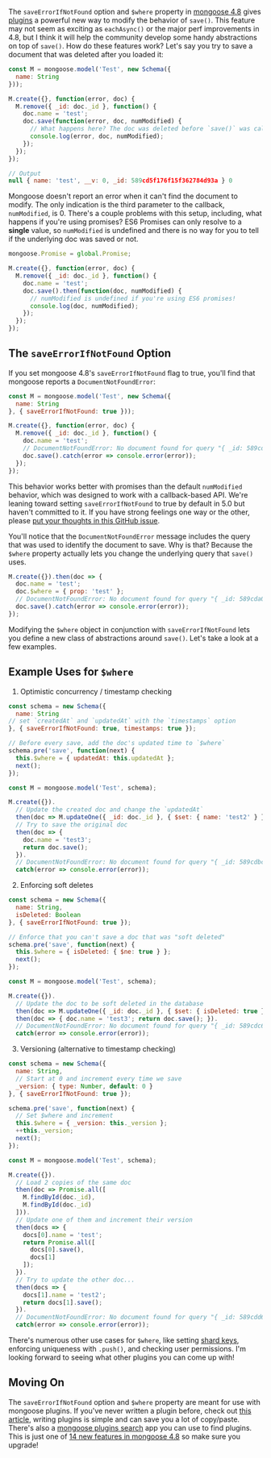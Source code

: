 The `saveErrorIfNotFound` option and `$where` property in [mongoose 4.8](https://github.com/Automattic/mongoose/blob/master/History.md#480--2017-01-28) gives [plugins](http://thecodebarbarian.com/2015/03/06/guide-to-mongoose-plugins) a powerful new way to modify the behavior of `save()`. This feature may not seem as exciting as `eachAsync()` or the major perf improvements in 4.8, but I think it will help the community develop some handy abstractions on top of `save()`. How do these
features work? Let's say you try to save a document that was deleted after you
loaded it:

```javascript
const M = mongoose.model('Test', new Schema({
  name: String
}));

M.create({}, function(error, doc) {
  M.remove({ _id: doc._id }, function() {
    doc.name = 'test';
    doc.save(function(error, doc, numModified) {
      // What happens here? The doc was deleted before `save()` was called...
      console.log(error, doc, numModified);
    });
  });
});

// Output
null { name: 'test', __v: 0, _id: 589cd5f176f15f362784d93a } 0
```

Mongoose doesn't report an error when it can't find the document to modify. The
only indication is the third parameter to the callback, `numModified`, is 0.
There's a couple problems with this setup, including, what happens if you're
using promises? ES6 Promises can only resolve to a **single** value, so
`numModified` is undefined and there is no way for you to tell if the underlying
doc was saved or not.

```javascript
mongoose.Promise = global.Promise;

M.create({}, function(error, doc) {
  M.remove({ _id: doc._id }, function() {
    doc.name = 'test';
    doc.save().then(function(doc, numModified) {
      // numModified is undefined if you're using ES6 promises!
      console.log(doc, numModified);
    });
  });
});
```

The `saveErrorIfNotFound` Option
--------------------------------

If you set mongoose 4.8's `saveErrorIfNotFound` flag to true, you'll find that mongoose reports a `DocumentNotFoundError`:

```javascript
const M = mongoose.model('Test', new Schema({
  name: String
}, { saveErrorIfNotFound: true }));

M.create({}, function(error, doc) {
  M.remove({ _id: doc._id }, function() {
    doc.name = 'test';
    // DocumentNotFoundError: No document found for query "{ _id: 589cd7d98e9237368e1d7097 }"
    doc.save().catch(error => console.error(error));
  });
});
```

This behavior works better with promises than the default `numModified` behavior,
which was designed to work with a callback-based API. We're leaning toward setting
`saveErrorIfNotFound` to true by default in 5.0 but haven't committed to it. If
you have strong feelings one way or the other, please [put your thoughts in this GitHub issue](https://github.com/Automattic/mongoose/issues/4973).

You'll notice that the `DocumentNotFoundError` message includes the query that was used to identify the document to save. Why is that? Because the `$where` property
actually lets you change the underlying query that `save()` uses.

```javascript
M.create({}).then(doc => {
  doc.name = 'test';
  doc.$where = { prop: 'test' };
  // DocumentNotFoundError: No document found for query "{ _id: 589cda0cc9cbea37c23f4d4d, prop: 'test' }"
  doc.save().catch(error => console.error(error));
});
```

Modifying the `$where` object in conjunction with `saveErrorIfNotFound` lets you define a new class of abstractions around `save()`. Let's take a look at a few examples.

Example Uses for `$where`
-------------------------

1. Optimistic concurrency / timestamp checking
  ```javascript
  const schema = new Schema({
    name: String
  // set `createdAt` and `updatedAt` with the `timestamps` option
  }, { saveErrorIfNotFound: true, timestamps: true });

  // Before every save, add the doc's updated time to `$where`
  schema.pre('save', function(next) {
    this.$where = { updatedAt: this.updatedAt };
    next();
  });

  const M = mongoose.model('Test', schema);

  M.create({}).
    // Update the created doc and change the `updatedAt`
    then(doc => M.updateOne({ _id: doc._id }, { $set: { name: 'test2' } }).then(() => doc)).
    // Try to save the original doc
    then(doc => {
      doc.name = 'test3';
      return doc.save();
    }).
    // DocumentNotFoundError: No document found for query "{ _id: 589cdbc260f49038414cef3b, updatedAt: 2017-02-09T21:14:42.211Z }"
    catch(error => console.error(error));
  ```
2. Enforcing soft deletes
  ```javascript
  const schema = new Schema({
    name: String,
    isDeleted: Boolean
  }, { saveErrorIfNotFound: true });

  // Enforce that you can't save a doc that was "soft deleted"
  schema.pre('save', function(next) {
    this.$where = { isDeleted: { $ne: true } };
    next();
  });

  const M = mongoose.model('Test', schema);

  M.create({}).
    // Update the doc to be soft deleted in the database
    then(doc => M.updateOne({ _id: doc._id }, { $set: { isDeleted: true } }).then(() => doc)).
    then(doc => { doc.name = 'test3'; return doc.save(); }).
    // DocumentNotFoundError: No document found for query "{ _id: 589cdc62fb7963387bd79075, isDeleted: { '$ne': true } }"
    catch(error => console.error(error));
  ```
3. Versioning (alternative to timestamp checking)
  ```javascript
  const schema = new Schema({
    name: String,
    // Start at 0 and increment every time we save
    _version: { type: Number, default: 0 }
  }, { saveErrorIfNotFound: true });

  schema.pre('save', function(next) {
    // Set $where and increment
    this.$where = { _version: this._version };
    ++this._version;
    next();
  });

  const M = mongoose.model('Test', schema);

  M.create({}).
    // Load 2 copies of the same doc
    then(doc => Promise.all([
      M.findById(doc._id),
      M.findById(doc._id)
    ])).
    // Update one of them and increment their version
    then(docs => {
      docs[0].name = 'test';
      return Promise.all([
        docs[0].save(),
        docs[1]
      ]);
    }).
    // Try to update the other doc...
    then(docs => {
      docs[1].name = 'test2';
      return docs[1].save();
    }).
    // DocumentNotFoundError: No document found for query "{ _id: 589cdd6ca39d3538bd3218de, _version: 1 }"
    catch(error => console.error(error));
  ```

There's numerous other use cases for `$where`, like setting [shard keys](https://docs.mongodb.com/manual/core/sharding-shard-key/), enforcing
uniqueness with `.push()`, and checking user permissions. I'm looking forward
to seeing what other plugins you can come up with!

Moving On
---------

The `saveErrorIfNotFound` option and `$where` property are meant for use with
mongoose plugins. If you've never written a plugin before, check out [this article](http://thecodebarbarian.com/2015/03/06/guide-to-mongoose-plugins), writing plugins is simple and can save you a lot of copy/paste. There's also a [mongoose plugins search](http://plugins.mongoosejs.io/) app you can use to find plugins. This is just one of [14 new features in mongoose 4.8](https://github.com/Automattic/mongoose/blob/master/History.md#480--2017-01-28) so make sure you upgrade!
